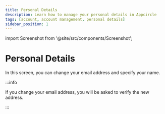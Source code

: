 ```yaml
---
title: Personal Details
description: Learn how to manage your personal details in Appcircle
tags: [account, account management, personal details]
sidebar_position: 1
---
```


import Screenshot from '@site/src/components/Screenshot';

# Personal Details

In this screen, you can change your email address and specify your name.

:::info

If you change your email address, you will be asked to verify the new address.

:::

<Screenshot url='https://cdn.appcircle.io/docs/assets/myaccount-edit-account.png' />
